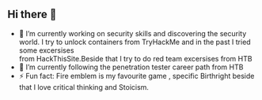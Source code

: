 ## Hi there 👋

- 🔭 I’m currently working on security skills and discovering the security world. I try to unlock containers from TryHackMe and in the past I tried some excersises <br>
from HackThisSite.Beside that I try to do red team excersises from HTB<br>
- 🌱 I’m currently following the penetration tester career path from HTB<br>
- ⚡ Fun fact: Fire emblem is my favourite game , specific Birthright beside that I love critical thinking and Stoicism.
